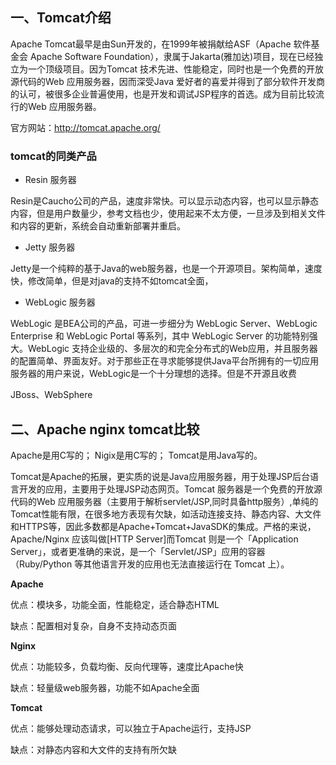

## 一、Tomcat介绍

Apache Tomcat最早是由Sun开发的，在1999年被捐献给ASF（Apache 软件基金会 Apache Software Foundation），隶属于Jakarta(雅加达)项目，现在已经独立为一个顶级项目。因为Tomcat 技术先进、性能稳定，同时也是一个免费的开放源代码的Web 应用服务器，因而深受Java 爱好者的喜爱并得到了部分软件开发商的认可，被很多企业普遍使用，也是开发和调试JSP程序的首选。成为目前比较流行的Web 应用服务器。

官方网站：http://tomcat.apache.org/

### **tomcat的同类产品**

- Resin 服务器

Resin是Caucho公司的产品，速度非常快。可以显示动态内容，也可以显示静态内容，但是用户数量少，参考文档也少，使用起来不太方便，一旦涉及到相关文件和内容的更新，系统会自动重新部署并重启。

- Jetty 服务器

Jetty是一个纯粹的基于Java的web服务器，也是一个开源项目。架构简单，速度快，修改简单，但是对java的支持不如tomcat全面，

- WebLogic 服务器

WebLogic 是BEA公司的产品，可进一步细分为 WebLogic Server、WebLogic Enterprise 和 WebLogic Portal 等系列，其中 WebLogic Server 的功能特别强大。WebLogic 支持企业级的、多层次的和完全分布式的Web应用，并且服务器的配置简单、界面友好。对于那些正在寻求能够提供Java平台所拥有的一切应用服务器的用户来说，WebLogic是一个十分理想的选择。但是不开源且收费

JBoss、WebSphere

## 二、Apache nginx tomcat比较

Apache是用C写的；
Nigix是用C写的；
Tomcat是用Java写的。

Tomcat是Apache的拓展，更实质的说是Java应用服务器，用于处理JSP后台语言开发的应用，主要用于处理JSP动态网页。Tomcat 服务器是一个免费的开放源代码的Web 应用服务器（主要用于解析servlet/JSP,同时具备http服务）,单纯的Tomcat性能有限，在很多地方表现有欠缺，如活动连接支持、静态内容、大文件和HTTPS等，因此多数都是Apache+Tomcat+JavaSDK的集成。严格的来说，Apache/Nginx 应该叫做[HTTP Server]而Tomcat 则是一个「Application Server」，或者更准确的来说，是一个「Servlet/JSP」应用的容器（Ruby/Python 等其他语言开发的应用也无法直接运行在 Tomcat 上）。

**Apache**

优点：模块多，功能全面，性能稳定，适合静态HTML

缺点：配置相对复杂，自身不支持动态页面

**Nginx**

优点：功能较多，负载均衡、反向代理等，速度比Apache快

缺点：轻量级web服务器，功能不如Apache全面

**Tomcat**

优点：能够处理动态请求，可以独立于Apache运行，支持JSP

缺点：对静态内容和大文件的支持有所欠缺
